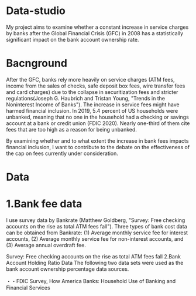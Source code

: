 # Data-studio
  My project aims to examine whether a constant increase in service charges by banks after the Global Financial Crisis (GFC) in 2008 has a statistically significant impact on the bank account ownership rate.

# Bacnground
  After the GFC, banks rely more heavily on service charges (ATM fees, income from the sales of checks, safe deposit box fees, wire transfer fees and card charges) due to the collapse in securitization fees and stricter regulations(Joseph G. Haubrich and Tristan Young, "Trends in the Noninterest Income of Banks"). The increase in service fees might have harmed financial inclusion. In 2019, 5.4 percent of US households were unbanked, meaning that no one in the household had a checking or savings account at a bank or credit union (FDIC 2020). Nearly one-third of them cite fees that are too high as a reason for being unbanked. 



By examining whether and to what extent the increase in bank fees impacts financial inclusion, I want to contribute to the debate on the effectiveness of the cap on fees currently under consideration.

# Data
# 1.Bank fee data
I use survey data by Bankrate (Matthew Goldberg, "Survey: Free checking accounts on the rise as total ATM fees fall"). Three types of bank cost data can be obtained from Bankrate: (1) Average monthly service fee for interest accounts, (2) Average monthly service fee for non-interest accounts, and (3) Average annual overdraft fee.

Survey: Free checking accounts on the rise as total ATM fees fall
2.Bank Account Holding Ratio Data
The following two data sets were used as the bank account ownership percentage data sources.

・・FDIC Survey, How America Banks: Household Use of Banking and Financial Services
